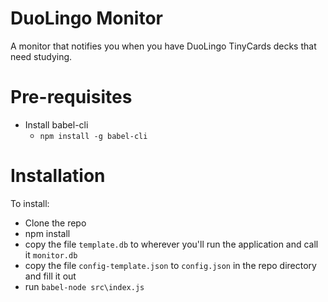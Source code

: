 DuoLingo Monitor
========

A monitor that notifies you when you have DuoLingo TinyCards decks that need studying.

# Pre-requisites

- Install babel-cli
    - `npm install -g babel-cli`

# Installation

To install:

- Clone the repo
- npm install
- copy the file `template.db` to wherever you'll run the application and call it `monitor.db`
- copy the file `config-template.json` to `config.json` in the repo directory and fill it out
- run `babel-node src\index.js`